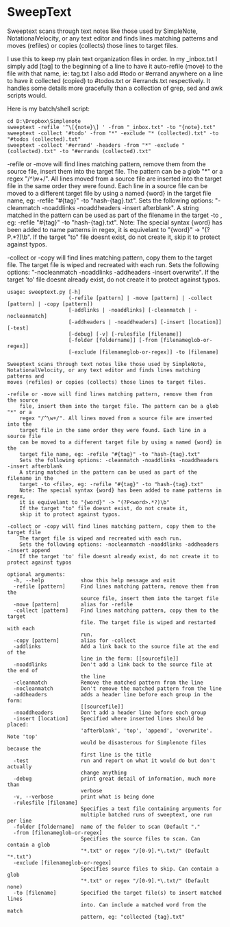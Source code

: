 # SweepText
Sweeptext scans through text notes like those used by SimpleNote,
NotationalVelocity, or any text editor and finds lines matching patterns and
moves (refiles) or copies (collects) those lines to target files.

I use this to keep my plain text organization files in order.
In my _inbox.txt I simply add [tag] to the beginning of a line to have it
auto-refile (move) to the file with that name, ie: tag.txt
I also add #todo or #errand anywhere on a line to have it collected (copied)
to #todos.txt or #errands.txt respectively. It handles some details more
gracefully than a collection of grep, sed and awk scripts would.

Here is my batch/shell script:
```
cd D:\Dropbox\Simplenote
sweeptext -refile '^\[{note}\] ' -from "_inbox.txt" -to "{note}.txt"
sweeptext -collect '#todo' -from "*" -exclude "* (collected).txt" -to "#todos (collected).txt"
sweeptext -collect '#errand' -headers -from "*" -exclude " (collected).txt" -to "#errands (collected).txt"
```

-refile or -move will find lines matching pattern, remove them from the source
    file, insert them into the target file. The pattern can be a glob "\*" or a
    regex "/^\w+/". All lines moved from a source file are inserted into the
    target file in the same order they were found. Each line in a source file
    can be moved to a different target file by using a named {word} in the
    target file name, eg: -refile "#{tag}" -to "hash-{tag}.txt".
    Sets the following options: "-cleanmatch -noaddlinks -noaddheaders -insert afterblank".
    A string matched in the pattern can be used as part of the filename in the
    target -to <file>, eg: -refile "#{tag}" -to "hash-{tag}.txt".
    Note: The special syntax {word} has been added to name patterns in regex,
    it is equivelant to "{word}" -> "(?P<word>.*?)\\b".
    If the target "to" file doesnt exist, do not create it,
    skip it to protect against typos.
 
-collect or -copy will find lines matching pattern, copy them to the target file.
    The target file is wiped and recreated with each run.
    Sets the following options: "-nocleanmatch -noaddlinks -addheaders -insert overwrite".
    If the target 'to' file doesnt already exist, do not create it to protect against typos.
    
```
usage: sweeptext.py [-h]
                    (-refile [pattern] | -move [pattern] | -collect [pattern] | -copy [pattern])
                    [-addlinks | -noaddlinks] [-cleanmatch | -nocleanmatch]
                    [-addheaders | -noaddheaders] [-insert [location]] [-test]
                    [-debug] [-v] [-rulesfile [filename]]
                    [-folder [foldername]] [-from [filenameglob-or-regex]]
                    [-exclude [filenameglob-or-regex]] -to [filename]

Sweeptext scans through text notes like those used by SimpleNote,
NotationalVelocity, or any text editor and finds lines matching patterns and
moves (refiles) or copies (collects) those lines to target files.

-refile or -move will find lines matching pattern, remove them from the source
    file, insert them into the target file. The pattern can be a glob "*" or a
    regex "/^\w+/". All lines moved from a source file are inserted into the
    target file in the same order they were found. Each line in a source file
    can be moved to a different target file by using a named {word} in the
    target file name, eg: -refile "#{tag}" -to "hash-{tag}.txt"
    Sets the following options: -cleanmatch -noaddlinks -noaddheaders -insert afterblank
    A string matched in the pattern can be used as part of the filename in the
    target -to <file>, eg: -refile "#{tag}" -to "hash-{tag}.txt"
    Note: The special syntax {word} has been added to name patterns in regex,
    it is equivelant to "{word}" -> "(?P<word>.*?)\b"
    If the target "to" file doesnt exist, do not create it,
    skip it to protect against typos.

-collect or -copy will find lines matching pattern, copy them to the target file
    The target file is wiped and recreated with each run.
    Sets the following options: -nocleanmatch -noaddlinks -addheaders -insert append
    If the target 'to' file doesnt already exist, do not create it to protect against typos

optional arguments:
  -h, --help            show this help message and exit
  -refile [pattern]     Find lines matching pattern, remove them from the
                        source file, insert them into the target file
  -move [pattern]       alias for -refile
  -collect [pattern]    Find lines matching pattern, copy them to the target
                        file. The target file is wiped and restarted with each
                        run.
  -copy [pattern]       alias for -collect
  -addlinks             Add a link back to the source file at the end of the
                        line in the form: [[sourcefile]]
  -noaddlinks           Don't add a link back to the source file at the end of
                        the line
  -cleanmatch           Remove the matched pattern from the line
  -nocleanmatch         Don't remove the matched pattern from the line
  -addheaders           adds a header line before each group in the form:
                        [[sourcefile]]
  -noaddheaders         Don't add a header line before each group
  -insert [location]    Specified where inserted lines should be placed:
                        'afterblank', 'top', 'append', 'overwrite'. Note 'top'
                        would be disasterous for Simplenote files because the
                        first line is the title
  -test                 run and report on what it would do but don't actually
                        change anything
  -debug                print great detail of information, much more than
                        verbose
  -v, --verbose         print what is being done
  -rulesfile [filename]
                        Specifies a text file containing arguments for
                        multiple batched runs of sweeptext, one run per line
  -folder [foldername]  name of the folder to scan (Default "."
  -from [filenameglob-or-regex]
                        Specifies the source files to scan. Can contain a glob
                        "*.txt" or regex "/[0-9].*\.txt/" (Default "*.txt")
  -exclude [filenameglob-or-regex]
                        Specifies source files to skip. Can contain a glob
                        "*.txt" or regex "/[0-9].*\.txt/" (Default none)
  -to [filename]        Specified the target file(s) to insert matched lines
                        into. Can include a matched word from the match
                        pattern, eg: "collected {tag}.txt"
```

